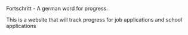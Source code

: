 Fortschritt - A german word for progress.

This is a website that will track progress for job applications and school applications
